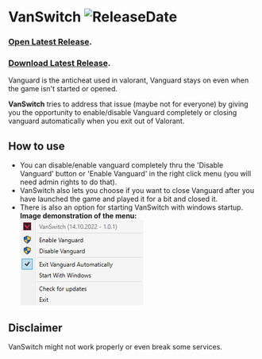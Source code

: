 # VanSwitch ![ReleaseDate](https://img.shields.io/github/release-date/murkyyt/vanswitch?label=Latest%20release)
### [Open Latest Release](https://github.com/MurkyYT/VanSwitch/releases/latest).
### [Download Latest Release](https://github.com/MurkyYT/VanSwitch/releases/latest/download/VanSwitch.exe).
Vanguard is the anticheat used in valorant,
Vanguard stays on even when the game isn't started or opened.  

**VanSwitch** tries to address that issue (maybe not for everyone) by giving you the opportunity to enable/disable Vanguard completely or closing vanguard automatically when you exit out of Valorant.  
## How to use
* You can disable/enable vanguard completely thru the 'Disable Vanguard' button or 'Enable Vanguard' in the right click menu (you will need admin rights to do that).  
* VanSwitch also lets you choose if you want to close Vanguard after you have launched the game and played it for a bit and closed it.  
* There is also an option for starting VanSwitch with windows startup.  
**Image demonstration of the menu:**  
![right-click-menu](menuimage.png)

## Disclaimer
VanSwitch might not work properly or even break some services.
